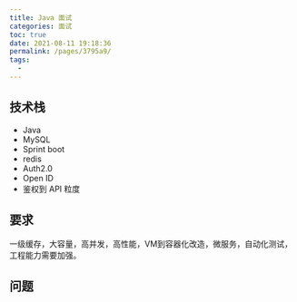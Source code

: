 ```yaml
---
title: Java 面试
categories: 面试
toc: true
date: 2021-08-11 19:18:36
permalink: /pages/3795a9/
tags: 
  - 
---
```


## 技术栈

- Java
- MySQL
- Sprint boot
- redis
- Auth2.0
- Open ID
- 鉴权到 API 粒度

## 要求

一级缓存，大容量，高并发，高性能，VM到容器化改造，微服务，自动化测试，工程能力需要加强。

## 问题
